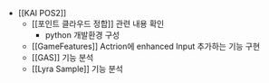 - [[KAI POS2]]
	- [[포인트 클라우드 정합]] 관련 내용 확인 
		- python 개발환경 구성 
	- [[GameFeatures]] Actrion에 enhanced Input 추가하는 기능 구현 
	- [[GAS]] 기능 분석
	- [[Lyra Sample]] 기능 분석
